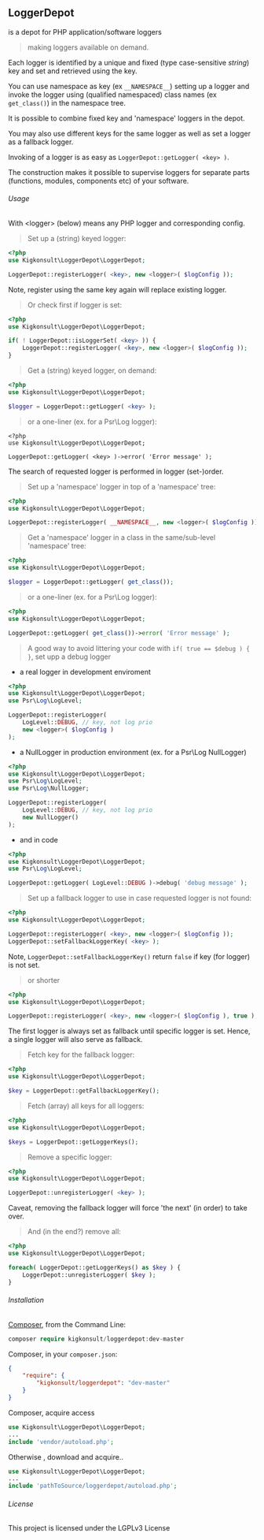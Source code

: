 ## LoggerDepot

is a depot for PHP application/software loggers
>making loggers available on demand.

Each logger is identified by a unique and fixed (type case-sensitive _string_) key and set and retrieved using the key.

You can use namespace as key (ex `__NAMESPACE__`) setting up a logger and
invoke the logger using (qualified namespaced) class names (ex `get_class()`) in the namespace tree.

It is possible to combine fixed key and 'namespace' loggers in the depot.

You may also use different keys for the same logger as well as set a logger as a fallback logger.
 
Invoking of a logger is as easy as `LoggerDepot::getLogger( <key> )`.

The construction  makes it possible to supervise loggers for separate parts (functions, modules, components etc) of your software.


###### Usage

With \<logger\> (below) means any PHP logger and corresponding config. 

>Set up a (string) keyed logger:

``` php
<?php
use Kigkonsult\LoggerDepot\LoggerDepot;

LoggerDepot::registerLogger( <key>, new <logger>( $logConfig ));
```

Note, register using the same key again will replace existing logger.

>Or check first if logger is set:

``` php
<?php
use Kigkonsult\LoggerDepot\LoggerDepot;

if( ! LoggerDepot::isLoggerSet( <key> )) {
    LoggerDepot::registerLogger( <key>, new <logger>( $logConfig ));
}
```

>Get a (string) keyed logger, on demand:

``` php
<?php
use Kigkonsult\LoggerDepot\LoggerDepot;

$logger = LoggerDepot::getLogger( <key> );
```

>or a one-liner (ex. for a Psr\Log logger):

```
<?php
use Kigkonsult\LoggerDepot\LoggerDepot;

LoggerDepot::getLogger( <key> )->error( 'Error message' );
```

The search of requested logger is performed in logger (set-)order.

>Set up a 'namespace' logger in top of a 'namespace' tree:

``` php
<?php
use Kigkonsult\LoggerDepot\LoggerDepot;

LoggerDepot::registerLogger( __NAMESPACE__, new <logger>( $logConfig ));
```

>Get a 'namespace' logger in a class in the same/sub-level 'namespace' tree:

``` php
<?php
use Kigkonsult\LoggerDepot\LoggerDepot;

$logger = LoggerDepot::getLogger( get_class());
```

>or a one-liner (ex. for a Psr\Log logger):

``` php
<?php
use Kigkonsult\LoggerDepot\LoggerDepot;

LoggerDepot::getLogger( get_class())->error( 'Error message' );
```

>A good way to avoid littering your code with `if( true == $debug ) { }`, set upp a debug logger

- a real logger in development enviroment

``` php
<?php
use Kigkonsult\LoggerDepot\LoggerDepot;
use Psr\Log\LogLevel;

LoggerDepot::registerLogger(
    LogLevel::DEBUG, // key, not log prio
    new <logger>( $logConfig )
);
```

- a NullLogger in production environment (ex. for a Psr\Log NullLogger)

``` php
<?php
use Kigkonsult\LoggerDepot\LoggerDepot;
use Psr\Log\LogLevel;
use Psr\Log\NullLogger;

LoggerDepot::registerLogger(
    LogLevel::DEBUG, // key, not log prio
    new NullLogger()
);
```

- and in code
``` php
<?php
use Kigkonsult\LoggerDepot\LoggerDepot;
use Psr\Log\LogLevel;

LoggerDepot::getLogger( LogLevel::DEBUG )->debug( 'debug message' );
```

>Set up a fallback logger to use in case requested logger is not found:

``` php
<?php
use Kigkonsult\LoggerDepot\LoggerDepot;

LoggerDepot::registerLogger( <key>, new <logger>( $logConfig ));
LoggerDepot::setFallbackLoggerKey( <key> );
```

Note, `LoggerDepot::setFallbackLoggerKey()` return `false` if key (for logger) is not set.
 

>or shorter

``` php
<?php
use Kigkonsult\LoggerDepot\LoggerDepot;

LoggerDepot::registerLogger( <key>, new <logger>( $logConfig ), true );
```

The first logger is always set as fallback until specific logger is set.
Hence, a single logger will also serve as fallback.

>Fetch key for the fallback logger:

``` php
<?php
use Kigkonsult\LoggerDepot\LoggerDepot;

$key = LoggerDepot::getFallbackLoggerKey();
```

>Fetch (array) all keys for all loggers:

``` php
<?php
use Kigkonsult\LoggerDepot\LoggerDepot;

$keys = LoggerDepot::getLoggerKeys();
```

>Remove a specific logger:

``` php
<?php
use Kigkonsult\LoggerDepot\LoggerDepot;

LoggerDepot::unregisterLogger( <key> );
```

Caveat, removing the fallback logger will force 'the next' (in order) to take over.

>And (in the end?) remove all:

``` php
<?php
use Kigkonsult\LoggerDepot\LoggerDepot;

foreach( LoggerDepot::getLoggerKeys() as $key ) {
    LoggerDepot::unregisterLogger( $key );
}
```
###### Installation

[Composer], from the Command Line:

``` php
composer require kigkonsult/loggerdepot:dev-master
```

Composer, in your `composer.json`:

``` json
{
    "require": {
        "kigkonsult/loggerdepot": "dev-master"
    }
}
```

Composer, acquire access
``` php
use Kigkonsult\LoggerDepot\LoggerDepot;
...
include 'vendor/autoload.php';
```


Otherwise , download and acquire..

``` php
use Kigkonsult\LoggerDepot\LoggerDepot;
...
include 'pathToSource/loggerdepot/autoload.php';
```

###### License

This project is licensed under the LGPLv3 License


[Composer]:https://getcomposer.org/